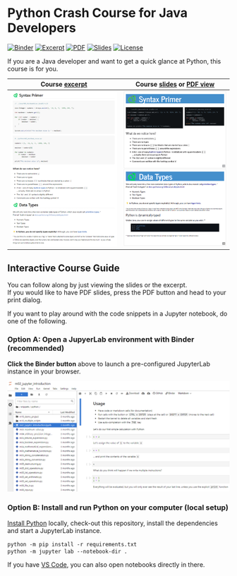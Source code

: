 # Python Crash Course for Java Developers

[![Binder](https://mybinder.org/badge_logo.svg?style=flat-square)](https://mybinder.org/v2/gh/blu3r4y/python-for-java-developers/main?labpath=snippets%2Fpython%2Fm02_jupyter_introduction.ipynb)
[![Excerpt](https://img.shields.io/website?label=excerpt&logo=github&up_message=click&url=https%3A%2F%2Fblu3r4y.github.io%2Fpython-for-java-developers%2Fexcerpt.html)](https://blu3r4y.github.io/python-for-java-developers/excerpt.html)
[![PDF](https://img.shields.io/website?label=pdf&logo=adobeacrobatreader&up_message=click&url=https%3A%2F%2Fblu3r4y.github.io%2Fpython-for-java-developers%2F%3Fprint-pdf)](https://blu3r4y.github.io/python-for-java-developers/?print-pdf)
[![Slides](https://img.shields.io/website?label=slides&logo=github&up_message=click&url=https%3A%2F%2Fblu3r4y.github.io%2Fpython-for-java-developers%2F)](https://blu3r4y.github.io/python-for-java-developers/)
[![License](https://img.shields.io/badge/license-CC%20BY--NC--SA%204.0-yellow)](http://creativecommons.org/licenses/by-nc-sa/4.0/)

If you are a Java developer and want to get a quick glance at Python, this course is for you.

| Course [excerpt](https://blu3r4y.github.io/python-for-java-developers/excerpt.html)                                      | Course [slides](https://blu3r4y.github.io/python-for-java-developers/) or [PDF view](https://blu3r4y.github.io/python-for-java-developers/?print-pdf) |
| ------------------------------------------------------------------------------------------------------------------------ | ----------------------------------------------------------------------------------------------------------------------------------------------------- |
| [![Excerpt Screenshot](./.github/images/excerpt.png)](https://blu3r4y.github.io/python-for-java-developers/excerpt.html) | [![Slides Screenshot](./.github/images/slides.png)](https://blu3r4y.github.io/python-for-java-developers/)                                            |

## Interactive Course Guide

You can follow along by just viewing the slides or the excerpt.  
If you would like to have PDF slides, press the PDF button and head to your print dialog.

If you want to play around with the code snippets in a Jupyter notebook, do one of the following.

### Option A: Open a JupyerLab environment with Binder (recommended)

**Click the Binder button** above to launch a pre-configured JupyterLab instance in your browser.

[![Binder Screenshot](./.github/images/binder.png)](https://mybinder.org/v2/gh/blu3r4y/python-for-java-developers/main?labpath=snippets%2Fpython%2Fm02_jupyter_introduction.ipynb)

### Option B: Install and run Python on your computer (local setup)

[Install Python](https://www.python.org/) locally, check-out this repository, install the dependencies and start a JupyterLab instance.

    python -m pip install -r requirements.txt
    python -m jupyter lab --notebook-dir .

If you have [VS Code](https://code.visualstudio.com/), you can also open notebooks directly in there.
